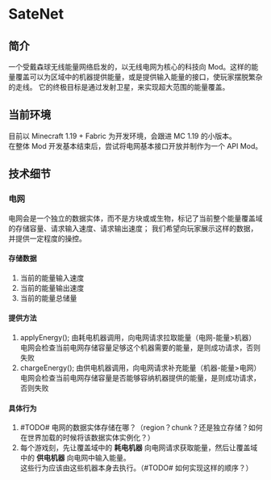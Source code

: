 # SateNet
## 简介
一个受戴森球无线能量网络启发的，以无线电网为核心的科技向 Mod。这样的能量覆盖可以为区域中的机器提供能量，或是提供输入能量的接口，使玩家摆脱繁杂的走线。
它的终极目标是通过发射卫星，来实现超大范围的能量覆盖。  
## 当前环境
目前以 Minecraft 1.19 + Fabric 为开发环境，会跟进 MC 1.19 的小版本。  
在整体 Mod 开发基本结束后，尝试将电网基本接口开放并制作为一个 API Mod。  
## 技术细节
### 电网
电网会是一个独立的数据实体，而不是方块或或生物，标记了当前整个能量覆盖域的存储容量、请求输入速度、请求输出速度；
我们希望向玩家展示这样的数据，并提供一定程度的操控。  
#### 存储数据
1. 当前的能量输入速度  
2. 当前的能量输出速度  
3. 当前的能量总储量  
#### 提供方法
1. applyEnergy(); 由耗电机器调用，向电网请求拉取能量（电网-能量>机器）  
电网会检查当前电网存储容量足够这个机器需要的能量，是则成功请求，否则失败  
2. chargeEnergy(); 由供电机器调用，向电网请求补充能量（机器-能量>电网）  
电网会检查当前电网存储容量是否能够容纳机器提供的能量，是则成功请求，否则失败  
#### 具体行为
1. \#TODO# 电网的数据实体存储在哪？（region？chunk？还是独立存储？如何在世界加载的时候将该数据实体实例化？）  
2. 每个游戏刻，先让覆盖域中的 **耗电机器** 向电网请求获取能量，然后让覆盖域中的 **供电机器** 向电网中输入能量。  
这些行为应该由这些机器本身去执行。（\#TODO# 如何实现这样的顺序？）  
